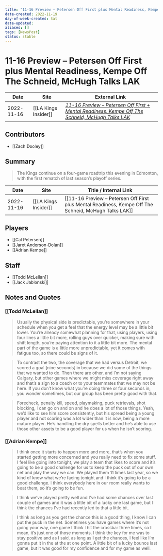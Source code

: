 ```yaml
---
title: "11-16 Preview – Petersen Off First plus Mental Readiness, Kempe Off The Schneid, McHugh Talks LAK"
date-created: 2022-11-19
day-of-week-created: Sat
date-updated: 
aliases: []
tags: [NewsPost]
status: stable
---
```


# 11-16 Preview – Petersen Off First plus Mental Readiness, Kempe Off The Schneid, McHugh Talks LAK

| Date       | Site                 | External Link                                                                                                                                                                                                                       |
| ---------- | -------------------- | ----------------------------------------------------------------------------------------------------------------------------------------------------------------------------------------------------------------------------------- |
| 2022-11-16 | [[LA Kings Insider]] | [*11-16 Preview – Petersen Off First + Mental Readiness, Kempe Off The Schneid, McHugh Talks LAK*](https://lakingsinsider.com/2022/11/16/11-16-preview-petersen-off-first-mental-readiness-kempe-off-the-schneid-mchugh-talks-lak/) |

## Contributors
- [[Zach Dooley]]

## Summary
> The Kings continue on a four-game roadtrip this evening in Edmonton, with the first rematch of last season’s playoff series.

| Date       | Site                 | Title / Internal Link                                                                              |
| ---------- | -------------------- | -------------------------------------------------------------------------------------------------- |
| 2022-11-16 | [[LA Kings Insider]] | [[11-16 Preview – Petersen Off First plus Mental Readiness, Kempe Off The Schneid, McHugh Talks LAK]] |

## Players
- [[Cal Petersen]]
- [[Jaret Anderson-Dolan]]
- [[Adrian Kempe]]

## Staff
- [[Todd McLellan]]
- [[Jack Jablonski]]

## Notes and Quotes
### [[Todd McLellan]]
> Usually the physical side is predictable, you’re somewhere in your schedule when you get a feel that the energy level may be a little bit lower. You’re already somewhat planning for that, using players, using four lines a little bit more, rolling guys over quicker, making sure with shift length, you’re paying attention to it a little bit more. The mental part of the game is a little more unpredictable, yet it comes with fatigue too, so there could be signs of it.

> To contrast the two, the coverage that we had versus Detroit, we scored a goal \[nine seconds] in because we did some of the things that we wanted to do. Then there are other, and I’m not saying Calgary, but other games where we might miss coverage right away and that’s a sign to a coach or to your teammates that we may not be here. If you don’t know what you’re doing three or four seconds in, you wonder sometimes, but our group has been pretty good with that.

> Forecheck, penalty kill, speed, playmaking, puck retrievals, shot blocking, I can go on and on and he does a lot of those things. Yeah, we’d like to see him score consistently, but his spread being a young player and not scoring was a lot wider than it is now, being a more mature player. He’s handling the dry spells better and he’s able to use those other assets to be a good player for us when he isn’t scoring.

### [[Adrian Kempe]]
> I think once it starts to happen more and more, that’s when you started getting more concerned and you really need to fix some stuff. I feel like going into tonight, we play a team that likes to score and it’s going to be a good challenge for us to keep the puck out of our own net and play the way we can. We played them 11 times last year, so we kind of know what we’re facing tonight and I think it’s going to be a good challenge. I think everybody here in our room really wants to beat them, so it’s going to be fun.

> I think we’ve played pretty well and I’ve had some chances over last couple of games and it was a little bit of a lucky one last game, but I think the chances I’ve had recently led to that a little bit.

> I think as long as you get the chance this is a good thing, I know I can put the puck in the net. Sometimes you have games where it’s not going your way, one game I think I hit the crossbar three times, so I mean, it’s just one of those moments. I think the key for me was to stay positive and as I said, as long as I get the chances, I feel like I’m gonna put it in the at the at one point. A little bit of a lucky bounce last game, but it was good for my confidence and for my game as well.

